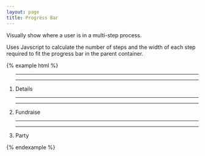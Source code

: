 ```yaml
---
layout: page
title: Progress Bar
---
```


Visually show where a user is in a multi-step process.

Uses Javscript to calculate the number of steps and the width of each step required to fit the progress bar in the parent container.

{% example html %}
<form>
  <div class="row">
    <div class="col-xs-12">
      <ol class="cr-progress-bar">
        <li class="cr-progress-bar__step">
          <div class="cr-progress-bar__step__graphic done">
            <hr><i class="cr-progress-bar__step__graphic__icon done"></i><hr>
          </div>
          <div class="cr-progress-bar__step__title">Details</div>
        </li>
        <li class="cr-progress-bar__step">
          <div class="cr-progress-bar__step__graphic current">
            <hr><i class="cr-progress-bar__step__graphic__icon current"></i><hr>
          </div>
          <div class="cr-progress-bar__step__title">Fundraise</div>
        </li>
        <li class="cr-progress-bar__step">
          <div class="cr-progress-bar__step__graphic">
            <hr><i class="cr-progress-bar__step__graphic__icon"></i><hr>
          </div>
          <div class="cr-progress-bar__step__title">Party</div>
        </li>
      </ol>
    </div>
  </div>
</form>
{% endexample %}
